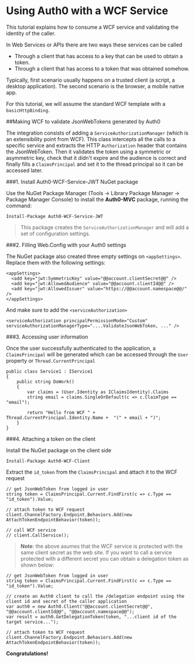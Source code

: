 # Using Auth0 with a WCF Service

This tutorial explains how to consume a WCF service and validating the identity of the caller.

In Web Services or APIs there are two ways these services can be called

* Through a client that has access to a key that can be used to obtain a token.
* Through a client that has access to a token that was obtained somehow.

Typically, first scenario usually happens on a trusted client (a script, a desktop application). The second scenario is the browser, a mobile native app.

For this tutorial, we will assume the standard WCF template with a `basicHttpBinding`.

##Making WCF to validate JsonWebTokens generated by Auth0

The integration consists of adding a `ServiceAuthorizationManager` (which is an extensibility point from WCF). This class intercepts all the calls to a specific service and extracts the HTTP `Authorization` header that contains the JsonWebToken. Then it validates the token using a symmetric or asymmetric key, check that it didn't expire and the audience is correct and finally fills a `ClaimsPrincipal` and set it to the thread principal so it can be accessed later.

###1. Install Auth0-WCF-Service-JWT NuGet package

Use the NuGet Package Manager (Tools -> Library Package Manager -> Package Manager Console) to install the **Auth0-MVC** package, running the command:

    Install-Package Auth0-WCF-Service-JWT

> This package creates the `ServiceAuthorizationManager` and will add a set of configuration settings.

###2. Filling Web.Config with your Auth0 settings

The NuGet package also created three empty settings on `<appSettings>`. Replace them with the following settings:

    <appSettings>
      <add key="jwt:SymmetricKey" value="@@account.clientSecret@@" />
      <add key="jwt:AllowedAudience" value="@@account.clientId@@" />
      <add key="jwt:AllowedIssuer" value="https://@@account.namespace@@/" />
    </appSettings>

And make sure to add the `<serviceAuthorization>`

    <serviceAuthorization principalPermissionMode="Custom" serviceAuthorizationManagerType="....ValidateJsonWebToken, ..." />

###3. Accessing user information

Once the user successfully authenticated to the application, a `ClaimsPrincipal` will be generated which can be accessed through the `User` property or `Thread.CurrentPrincipal`

    public class Service1 : IService1
    {
        public string DoWork()
        {
            var claims = (User.Identity as IClaimsIdentity).Claims
            string email = claims.SingleOrDefault(c => c.ClaimType == "email");

            return "Hello from WCF " + Thread.CurrentPrincipal.Identity.Name +  "(" + email + ")";
        }
    }

###4. Attaching a token on the client

Install the NuGet package on the client side

    Install-Package Auth0-WCF-Client

Extract the `id_token` from the `ClaimsPrincipal` and attach it to the WCF request

    // get JsonWebToken from logged in user
    string token = ClaimsPrincipal.Current.FindFirst(c => c.Type == "id_token").Value;
    
    // attach token to WCF request
    client.ChannelFactory.Endpoint.Behaviors.Add(new AttachTokenEndpointBehavior(token));
    
    // call WCF service
    // client.CallService();

> **Note**: the above asumes that the WCF service is protected with the same client secret as the web site. If you want to call a service protected with a different secret you can obtain a delegation token as shown below:
    
    // get JsonWebToken from logged in user
    string token = ClaimsPrincipal.Current.FindFirst(c => c.Type == "id_token").Value;

    // create an Auth0 client to call the /delegation endpoint using the client id and secret of the caller application
    var auth0 = new Auth0.Client("@@account.clientSecret@@", "@@account.clientId@@", "@@account.namespace@@");
    var result = auth0.GetDelegationToken(token, "...client id of the target service...");
        
    // attach token to WCF request
    client.ChannelFactory.Endpoint.Behaviors.Add(new AttachTokenEndpointBehavior(token));

**Congratulations!**


